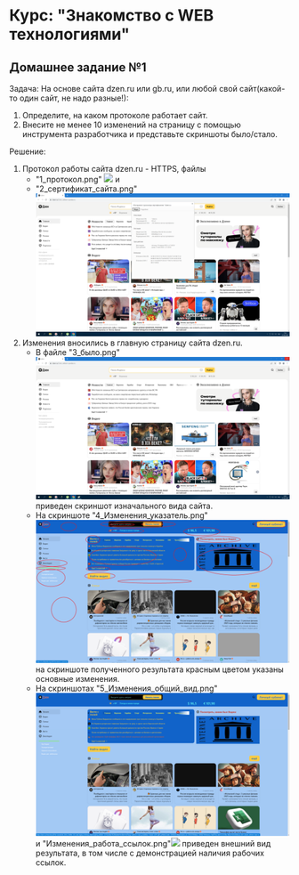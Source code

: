 # Курс: "Знакомство с WEB технологиями"
## Домашнее задание №1

Задача: На основе сайта dzen.ru или gb.ru, или любой свой сайт(какой-то один сайт, не надо разные!):
1. Определите, на каком протоколе работает сайт.
2. Внесите не менее 10 изменений на страницу с помощью инструмента разработчика и представьте скриншоты было/стало.

Решение:
1. Протокол работы сайта dzen.ru - HTTPS, файлы
   * "1_протокол.png" ![](./1_протокол.png) и
   * "2_сертификат_сайта.png" ![](./2_сертификат_сайта.png)
3. Изменения вносились в главную страницу сайта dzen.ru.
   * В файле "3_было.png" ![](./3_Было.png)  приведен скриншот изначального вида сайта.
   * На скриншоте "4_Изменения_указатель.png"![](./4_Изменения_указатель.png) на скриншоте полученного результата красным цветом указаны основные изменения.
   * На скриншотах "5_Изменения_общий_вид.png"![](./5_Изменения_общий_вид.png) и "Изменения_работа_ссылок.png"![](./Изменения_работа_ссылок.png) приведен внешний вид результата, в том числе с демонстрацией наличия рабочих ссылок.

